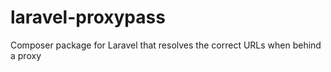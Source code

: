 # laravel-proxypass
Composer package for Laravel that resolves the correct URLs when behind a proxy
